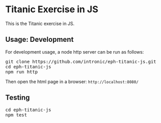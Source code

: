 # Titanic Exercise in JS

This is the Titanic exercise in JS.

## Usage: Development

For development usage, a node http server can be run as follows:

<pre>
git clone https://github.com/intronic/eph-titanic-js.git
cd eph-titanic-js
npm run http
</pre>

Then open the html page in a browser: ```http://localhost:8080/```

## Testing

<pre>
cd eph-titanic-js
npm test
</pre>
